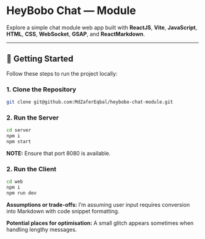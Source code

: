 # HeyBobo Chat — Module

Explore a simple chat module web app built with **ReactJS**, **Vite**, **JavaScript**, **HTML**, **CSS**, **WebSocket**, **GSAP**, and **ReactMarkdown**.

---

## 🚀 Getting Started

Follow these steps to run the project locally:

### 1. Clone the Repository

```bash
git clone git@github.com:MdZaferEqbal/heybobo-chat-module.git
```

### 2. Run the Server

```bash
cd server
npm i
npm start
```

**NOTE:** Ensure that port 8080 is available.

### 2. Run the Client

```bash
cd web
npm i
npm run dev
```

**Assumptions or trade-offs:** I’m assuming user input requires conversion into Markdown with code snippet formatting.

**Potential places for optimisation:** A small glitch appears sometimes when handling lengthy messages.

